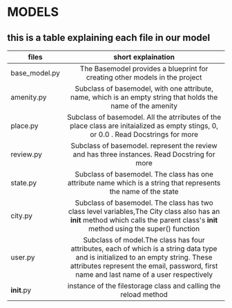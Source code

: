 # MODELS
## this is a table explaining each file in our model

| files        | short explaination |
| -------------|:-----------------:|
|base_model.py |The Basemodel provides a blueprint for creating other models in the project|
|amenity.py|Subclass of basemodel, with one attribute, name, which is an empty string that holds the name of the amenity|
|place.py|Subclass of basemodel. All the atrributes of the place class are initaialized as empty stings, 0, or 0.0 . Read Docstrings for more|
|review.py| Subclass of basemodel. represent the review and has three instances. Read Docstring for more|
|state.py| Subclass of basemodel. The class has one attribute name which is a string that represents the name of the state|
|city.py|Subclass of basemodel. The class has two class level variables,The City class also has an __init__ method which calls the parent class's __init__ method  using the super() function|
|user.py|Subclass of model.The class has four attributes, each of which is a string data type and is initialized to an empty string. These attributes represent the email, password, first name and last name of a user respectively|
|__init__.py|instance of the filestorage class and calling the reload method|
